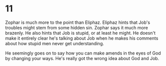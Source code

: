 # 11

Zophar is much more to the point than Eliphaz. Eliphaz hints that Job's troubles might stem from some hidden sin. Zophar says it much more brazenly. He also hints that Job is stupid, or at least he might. He doesn't make it entirely clear he's talking about Job when he makes his comments about how stupid men never get understanding. 

He seemingly goes on to say how you can make amends in the eyes of God by changing your ways. He's really got the wrong idea about God and Job. 